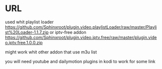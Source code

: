 # URL

used whit 
playlist loader https://github.com/Sphinxroot/plugin.video.playlistLoader/raw/master/Playlist%20Loader-1.1.7.zip 
or 
iptv-free addon https://github.com/Sphinxroot/plugin.video.iptv.free/raw/master/plugin.video.iptv.free.1.0.0.zip

might work whit other addon that use m3u list

you will need youtube and dailymotion plugins in kodi to work for some link
